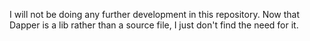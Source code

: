 I will not be doing any further development in this repository. Now that Dapper is a lib rather than a source file, I just don't find the need for it.